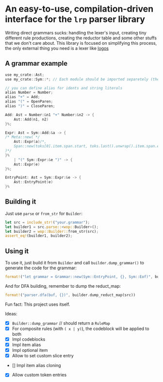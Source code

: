 #  An easy-to-use, compilation-driven interface for the `lrp` parser library
Writing direct grammars sucks: handling the lexer's input, creating tiny different rule productions, creating the reductor table and some other stuffs that we don't care about. This library is focused on simplifying this process, the only external thing you need is a lexer like [logos](https://crates.io/crates/logos)

## A grammar example
```cpp
use my_crate::Ast;
use my_crate::Sym::*; // Each module should be imported separetely (there's no { } support yet)

// you can define alias for idents and string literals
alias Number = Number;
alias "+" = Add;
alias "(" = OpenParen;
alias ")" = CloseParen;

Add: Ast = Number:&n1 "+" Number:&n2 -> {
    Ast::Add(n1, n2)
}%;

Expr: Ast = Sym::Add:&a -> {
/* Meta::new( */
    Ast::Expr(a)/*,
    Span::new(toks[0].item.span.start, toks.last().unwrap().item.span.end)
)*/
}%
    | "(" Sym::Expr:&e ")" -> {
    Ast::Expr(e)
}%;

EntryPoint: Ast = Sym::Expr:&e -> {
    Ast::EntryPoint(e)
}%
```

## Building it
Just use `parse` or `from_str` for `Builder`:
```rs
let src = include_str!("your.grammar");
let builder1 = src.parse::<wop::Builder>();
let builder2 = wop::Builder::from_str(src);
assert_eq!(builder1, builder2);
```

## Using it
To use it, just build it from `Builder` and call `builder.dump_grammar()` to generate the code for the grammar:
```rs
format!("let grammar = Grammar::new(Sym::EntryPoint, {}, Sym::Eof)", builder.dump_grammar(src)) // `src` is the source code for the grammar we used above
```

And for DFA building, remember to dump the reduct_map:
```rs
format!("parser.dfa(buf, {})", builder.dump_reduct_map(src))
```

Fun fact: This project uses itself.

Ideas:
- [x] `Builder::dump_grammar` // should return a `RuleMap`
- [x] For composite rules (with `( x | y)`), the codeblock will be applied to both
- [x] Impl codeblocks
- [x] Impl item alias
- [x] Impl optional item
- [x] Allow to set custom slice entry
- [] Impl item alias cloning
- [x] Allow custom token entries
